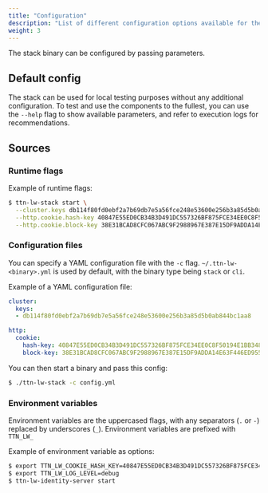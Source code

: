 ```yaml
---
title: "Configuration"
description: "List of different configuration options available for the stack"
weight: 3
--- 
```


The stack binary can be configured by passing parameters.

## Default config

The stack can be used for local testing purposes without any additional configuration. To test and use the components to the fullest, you can use the `--help` flag to show available parameters, and refer to execution logs for recommendations.

## Sources

### Runtime flags

Example of runtime flags:

```bash
$ ttn-lw-stack start \
  --cluster.keys db114f80fd0ebf2a7b69db7e5a56fce248e53600e256b3a85d5b0ab844bc1aa8 \
  --http.cookie.hash-key 40847E55ED0CB34B3D491DC557326BF875FCE34EE0C8F50194E1BB3488055FA96D5CC4F3CF6C30C5F4922D8CEB4F72A1FE61317E1A7BC88619617AD6CEA983B3 \
  --http.cookie.block-key 38E31BCAD8CFC067ABC9F2988967E387E15DF9ADDA14E63F446ED955EEEA4637
```

### Configuration files

You can specify a YAML configuration file with the `-c` flag. `~/.ttn-lw-<binary>.yml` is used by default, with the binary type being `stack` or `cli`.

Example of a YAML configuration file:

```yaml
cluster:
  keys:
  - db114f80fd0ebf2a7b69db7e5a56fce248e53600e256b3a85d5b0ab844bc1aa8

http:
  cookie:
    hash-key: 40847E55ED0CB34B3D491DC557326BF875FCE34EE0C8F50194E1BB3488055FA96D5CC4F3CF6C30C5F4922D8CEB4F72A1FE61317E1A7BC88619617AD6CEA983B3
    block-key: 38E31BCAD8CFC067ABC9F2988967E387E15DF9ADDA14E63F446ED955EEEA4637
```

You can then start a binary and pass this config:

```bash
$ ./ttn-lw-stack -c config.yml
```

### Environment variables

Environment variables are the uppercased flags, with any separators (`.` or `-`) replaced by underscores (`_`). Environment variables are prefixed with `TTN_LW_`

Example of environment variable as options:

```bash
$ export TTN_LW_COOKIE_HASH_KEY=40847E55ED0CB34B3D491DC557326BF875FCE34EE0C8F50194E1BB3488055FA96D5CC4F3CF6C30C5F4922D8CEB4F72A1FE61317E1A7BC88619617AD6CEA983B3
$ export TTN_LW_LOG_LEVEL=debug
$ ttn-lw-identity-server start
```
